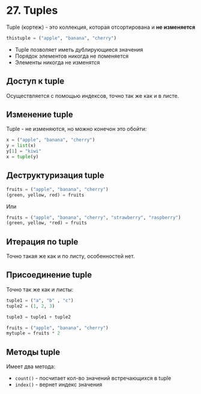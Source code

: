# 27. Tuples

Tuple (кортеж) - это коллекция, которая отсортирована и **не изменяется**

```python
thistuple = ("apple", "banana", "cherry")
```

- Tuple позволяет иметь дублирующиеся значения
- Порядок элементов никогда не поменяется
- Элементы никогда не изменятся

## Доступ к tuple

Осуществляется с помощью индексов, точно так же как и в листе.

## Изменение tuple

Tuple - не изменяются, но можно конечон это обойти:

```python
x = ("apple", "banana", "cherry")
y = list(x)
y[1] = "kiwi"
x = tuple(y)
```

## Деструктуризация tuple

```python
fruits = ("apple", "banana", "cherry")
(green, yellow, red) = fruits
```

Или

```python
fruits = ("apple", "banana", "cherry", "strawberry", "raspberry")
(green, yellow, *red) = fruits
```

## Итерация по tuple

Точно такая же как и по листу, особенностей нет.

## Присоединение tuple

Точно так же как и листы:

```python
tuple1 = ("a", "b" , "c")
tuple2 = (1, 2, 3)

tuple3 = tuple1 + tuple2
```

```python
fruits = ("apple", "banana", "cherry")
mytuple = fruits * 2
```

## Методы tuple

Имеет два метода:

- `count()` - посчитает кол-во значений встречающихся в tuple
- `index()` - вернет индекс значения
